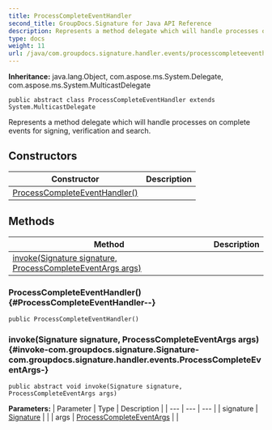 ```yaml
---
title: ProcessCompleteEventHandler
second_title: GroupDocs.Signature for Java API Reference
description: Represents a method delegate which will handle processes on complete events for signing verification and search.
type: docs
weight: 11
url: /java/com.groupdocs.signature.handler.events/processcompleteeventhandler/
---
```

**Inheritance:**
java.lang.Object, com.aspose.ms.System.Delegate, com.aspose.ms.System.MulticastDelegate
```
public abstract class ProcessCompleteEventHandler extends System.MulticastDelegate
```

Represents a method delegate which will handle processes on complete events for signing, verification and search.
## Constructors

| Constructor | Description |
| --- | --- |
| [ProcessCompleteEventHandler()](#ProcessCompleteEventHandler--) |  |
## Methods

| Method | Description |
| --- | --- |
| [invoke(Signature signature, ProcessCompleteEventArgs args)](#invoke-com.groupdocs.signature.Signature-com.groupdocs.signature.handler.events.ProcessCompleteEventArgs-) |  |
### ProcessCompleteEventHandler() {#ProcessCompleteEventHandler--}
```
public ProcessCompleteEventHandler()
```


### invoke(Signature signature, ProcessCompleteEventArgs args) {#invoke-com.groupdocs.signature.Signature-com.groupdocs.signature.handler.events.ProcessCompleteEventArgs-}
```
public abstract void invoke(Signature signature, ProcessCompleteEventArgs args)
```




**Parameters:**
| Parameter | Type | Description |
| --- | --- | --- |
| signature | [Signature](../../com.groupdocs.signature/signature) |  |
| args | [ProcessCompleteEventArgs](../../com.groupdocs.signature.handler.events/processcompleteeventargs) |  |

